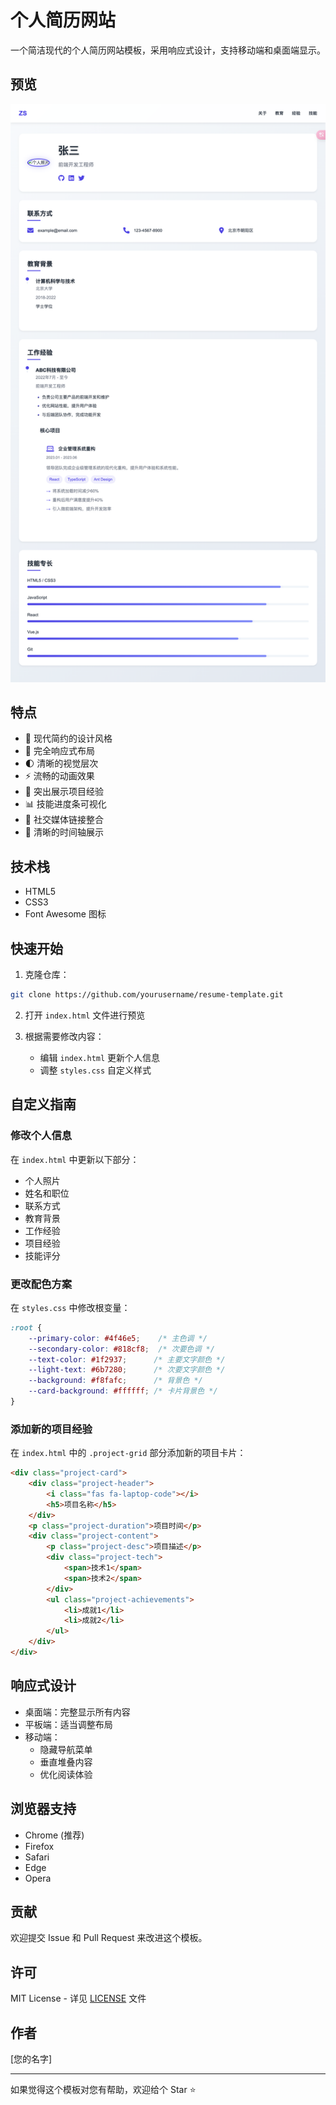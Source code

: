 # 个人简历网站

一个简洁现代的个人简历网站模板，采用响应式设计，支持移动端和桌面端显示。

## 预览

![预览图](preview.png)

## 特点

- 🎨 现代简约的设计风格
- 📱 完全响应式布局
- 🌓 清晰的视觉层次
- ⚡ 流畅的动画效果
- 🎯 突出展示项目经验
- 📊 技能进度条可视化
- 🔗 社交媒体链接整合
- 📝 清晰的时间轴展示

## 技术栈

- HTML5
- CSS3
- Font Awesome 图标

## 快速开始

1. 克隆仓库：
```bash
git clone https://github.com/yourusername/resume-template.git
```

2. 打开 `index.html` 文件进行预览

3. 根据需要修改内容：
   - 编辑 `index.html` 更新个人信息
   - 调整 `styles.css` 自定义样式

## 自定义指南

### 修改个人信息

在 `index.html` 中更新以下部分：

- 个人照片
- 姓名和职位
- 联系方式
- 教育背景
- 工作经验
- 项目经验
- 技能评分

### 更改配色方案

在 `styles.css` 中修改根变量：

```css
:root {
    --primary-color: #4f46e5;    /* 主色调 */
    --secondary-color: #818cf8;  /* 次要色调 */
    --text-color: #1f2937;      /* 主要文字颜色 */
    --light-text: #6b7280;      /* 次要文字颜色 */
    --background: #f8fafc;      /* 背景色 */
    --card-background: #ffffff; /* 卡片背景色 */
}
```

### 添加新的项目经验

在 `index.html` 中的 `.project-grid` 部分添加新的项目卡片：

```html
<div class="project-card">
    <div class="project-header">
        <i class="fas fa-laptop-code"></i>
        <h5>项目名称</h5>
    </div>
    <p class="project-duration">项目时间</p>
    <div class="project-content">
        <p class="project-desc">项目描述</p>
        <div class="project-tech">
            <span>技术1</span>
            <span>技术2</span>
        </div>
        <ul class="project-achievements">
            <li>成就1</li>
            <li>成就2</li>
        </ul>
    </div>
</div>
```

## 响应式设计

- 桌面端：完整显示所有内容
- 平板端：适当调整布局
- 移动端：
  - 隐藏导航菜单
  - 垂直堆叠内容
  - 优化阅读体验

## 浏览器支持

- Chrome (推荐)
- Firefox
- Safari
- Edge
- Opera

## 贡献

欢迎提交 Issue 和 Pull Request 来改进这个模板。

## 许可

MIT License - 详见 [LICENSE](LICENSE) 文件

## 作者

[您的名字]

---

如果觉得这个模板对您有帮助，欢迎给个 Star ⭐️
